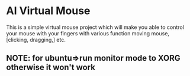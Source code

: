# AI Virtual Mouse

This is a simple virtual mouse project which will make you able to control your mouse with your fingers with various function moving mouse, [clicking, dragging,] etc.

## NOTE: for ubuntu=>run monitor mode to XORG otherwise it won't work
